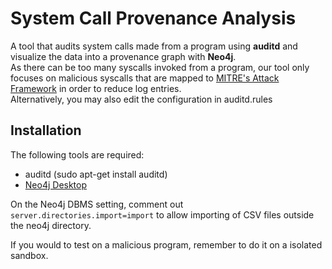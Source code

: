 # System Call Provenance Analysis

A tool that audits system calls made from a program using **auditd** and visualize the data into a provenance graph with **Neo4j**.<br>
As there can be too many syscalls invoked from a program, our tool only focuses on malicious syscalls that are mapped to [MITRE's Attack Framework](https://github.com/bfuzzy1/auditd-attack/blob/master/auditd-attack/auditd-attack.rules) in order to reduce log entries.<br>
Alternatively, you may also edit the configuration in auditd.rules

## Installation

The following tools are required:<br>
- auditd (sudo apt-get install auditd)
- [Neo4j Desktop](https://neo4j.com/download/)

On the Neo4j DBMS setting, comment out `server.directories.import=import` to allow importing of CSV files outside the neo4j directory.

If you would to test on a malicious program, remember to do it on a isolated sandbox.